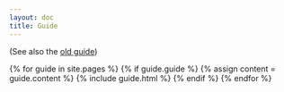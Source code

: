 ```yaml
---
layout: doc
title: Guide
---
```


(See also the [old guide](/guide.html))

{% for guide in site.pages %}
{% if guide.guide %}
{% assign content = guide.content %}
{% include guide.html %}
{% endif %}
{% endfor %}
